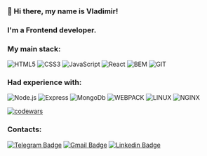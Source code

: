 ### 👋 Hi there, my name is Vladimir!
### I'm a Frontend developer.
### My main stack: 
![HTML5](https://img.shields.io/badge/-HTML5-141130?style=flat-square&logo=HTML5)
![CSS3](https://img.shields.io/badge/-CSS3-141130?style=flat-square&logo=CSS3&logoColor=009900)
![JavaScript](https://img.shields.io/badge/-JavaScript-141130?style=flat-square&logo=JavaScript)
![React](https://img.shields.io/badge/-React-141130?style=flat-square&logo=React)
![BEM](https://img.shields.io/badge/-BEM-141130?style=flat-square&logo=BEM)
![GIT](https://img.shields.io/badge/-git-141130?style=flat-square&logo=git)
### Had experience with:
![Node.js](https://img.shields.io/badge/-Node.js-141130?style=flat-square&logo=Node.js)
![Express](https://img.shields.io/badge/-Express-141130?style=flat-square&logo=Express)
![MongoDb](https://img.shields.io/badge/-MongoDB-141130?style=flat-square&logo=MongoDb)
![WEBPACK](https://img.shields.io/badge/-WebPack-141130?style=flat-square&logo=WEBPACK)
![LINUX](https://img.shields.io/badge/-Linux-141130?style=flat-square&logo=Linux&logoColor=ffffff)
![NGINX](https://img.shields.io/badge/-nginx-141130?style=flat-square&logo=NGINX&logoColor=009900)

[![codewars](https://www.codewars.com/users/vovitolog/badges/small)](https://www.codewars.com/users/vovitolog) 
### Contacts:
[![Telegram Badge](https://img.shields.io/badge/@vovitolog-telegram?style=flat&color=2AA7DA&logoColor=white&logo=telegram)](https://t.me/vovitolog "Contact on Telegram")
[![Gmail Badge](https://img.shields.io/badge/vovitolog@gmail.com-email?style=flat&color=C5211E&logoColor=white&logo=gmail)](mailto:vovitolog@gmail.com "Email me")
[![Linkedin Badge](https://img.shields.io/badge/%40vladimir-linkedin?style=flat&color=0077b5&logoColor=white&logo=linkedin)](https://www.linkedin.com/in/vladimir-rodionov-23a58b89/ "Connect on LinkedIn")
<!---
vovitolog/vovitolog is a ✨ special ✨ repository because its `README.md` (this file) appears on your GitHub profile.
You can click the Preview link to take a look at your changes.
--->
